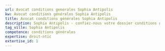 ```yaml
---
url: Avocat conditions generales Sophia Antipolis
kw: Avocat conditions générales Sophia Antipolis
title: Avocat conditions générales Sophia Antipolis
description: Sophia Antipolis - confiez-nous votre dossier conditions générales
tag_ville: Sophia Antipolis
competence: conditions générales
expertise: droit-ntic
extertise_id: 1
---
```

